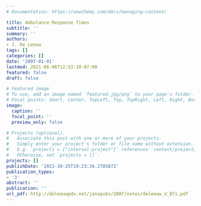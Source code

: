 ```yaml
---
# Documentation: https://wowchemy.com/docs/managing-content/

title: Ambulance Response Times
subtitle: ''
summary: ''
authors:
- J. De Leeuw
tags: []
categories: []
date: '2007-01-01'
lastmod: 2021-06-06T12:53:10-07:00
featured: false
draft: false

# Featured image
# To use, add an image named `featured.jpg/png` to your page's folder.
# Focal points: Smart, Center, TopLeft, Top, TopRight, Left, Right, BottomLeft, Bottom, BottomRight.
image:
  caption: ''
  focal_point: ''
  preview_only: false

# Projects (optional).
#   Associate this post with one or more of your projects.
#   Simply enter your project's folder or file name without extension.
#   E.g. `projects = ["internal-project"]` references `content/project/deep-learning/index.md`.
#   Otherwise, set `projects = []`.
projects: []
publishDate: '2021-10-25T19:23:34.278587Z'
publication_types:
- '3'
abstract: ''
publication: ''
url_pdf: http://deleeuwpdx.net/janspubs/2007/notes/deleeuw_U_07i.pdf
---
```

